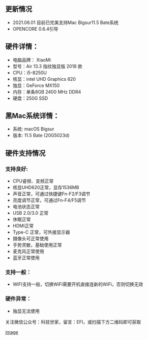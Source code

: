 ## 更新情况
- 2021.06.01 目前已完美支持Mac Bigsur11.5 Bate系统
- OPENCORE 0.6.4引导

## 硬件详情：
- 电脑品牌： XiaoMi
- 型号：Air 13.3 指纹独显版 2018 款
- CPU：i5-8250U
- 核显：intel UHD Graphics 620
- 独显：GeForce MX150
- 内存：单条8GB 2400 MHz DDR4
- 硬盘：250G SSD

## 黑Mac系统详情：
- 系统: macOS Bigsur
- 版本: 11.5 Bate (20G5023d)

## **硬件支持情况**
### 支持良好:
- CPU睿频、变频正常
- 核显UHD620正常，显存1536MB
- 声音正常，可通过快捷键Fn-F2/F3调节
- 亮度调节正常，可通过Fn-F4/F5调节
- 电池状态正常
- USB 2.0/3.0 正常
- 休眠正常
- HDMI正常
- Type-C 正常，可外接显示器
- 摄像头可正常使用
- 手势灵敏，基础使用正常
- 麦克风正常使用
- 蓝牙正常使用

### 支持一般：
- WIFI支持一般，切换WiFi需要开机直接连新的WiFi，否则切换无效

### 硬件异常：
- 独显无法使用

关注微信公众号：科技世家，留言：EFI，或扫描下方二维码即可获取

[image](https://user-images.githubusercontent.com/52194615/120453215-6aa36980-c3c5-11eb-8eb7-55b31a18844c.png)
